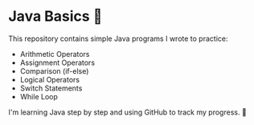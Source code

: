 # Java Basics 🚀

This repository contains simple Java programs I wrote to practice:

- Arithmetic Operators
- Assignment Operators
- Comparison (if-else)
- Logical Operators
- Switch Statements
- While Loop


I'm learning Java step by step and using GitHub to track my progress. 🌱



